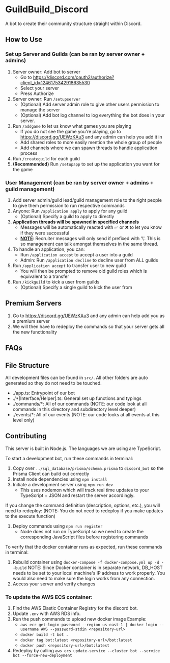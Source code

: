 # GuildBuild_Discord
A bot to create their community structure straight within Discord.

## How to Use
### Set up Server and Guilds (can be ran by server owner + admins)
1. Server owner: Add bot to server
   - Go to https://discord.com/oauth2/authorize?client_id=1246175342918635530
   - Select your server
   - Press Authorize
2. Server owner: Run ```/setupserver```
   - (Optional) Add server admin role to give other users permission to manage the server
   - (Optional) Add bot log channel to log everything the bot does in your server.
3. Run ```/addgame``` to let us know what games you are playing
   - If you do not see the game you're playing, go to https://discord.gg/UEWzKAu3 and any admin can help you add it in
   - Add shared roles to more easily mention the whole group of people
   - Add channels where we can spawn threads to handle application process
4. Run ```/createguild``` for each guild
5. **(Recommended)** Run ```/setupapp``` to set up the application you want for the game

### User Management (can be ran by server owner + admins + guild management)
1. Add server admin/guild lead/guild management role to the right people to give them permission to run respective commands
2. Anyone: Run ```/application apply``` to apply for any guild
   - (Optional) Specify a guild to apply to directly
3. **Application threads will be spawned in specified channels**
   - Messages will be automatically reacted with ✅ or ❌ to let you know if they were successful
   - **<u>NOTE</u>**: Recruiter messages will only send if prefixed with '\\'. This is so management can talk amongst themselves in the same thread.
4. To handle an application, you can:
   - Run ```/application accept``` to accept a user into a guild
   - Admin: Run ```/application decline``` to decline user from ALL guilds
5. Run ```/application accept``` to transfer user to new guild
   - You will then be prompted to remove old guild roles which is equivalent to a transfer
6. Run ```/kickguild``` to kick a user from guilds
   - (Optional) Specify a single guild to kick the user from

## Premium Servers
1. Go to https://discord.gg/UEWzKAu3 and any admin can help add you as a premium server
2. We will then have to redeploy the commands so that your server gets all the new functionality

## FAQs


## File Structure
All development files can be found in `src/`. All other folders are auto generated so they do not need to be touched.

- ./app.ts: Entrypoint of our bot
- ./*[Interface/Helper].ts: General set up functions and typings
- ./commands/*: All of our commands (NOTE: our code look at all commands in this directory and subdirectory level deeper)
- ./events/*: All of our events (NOTE: our code looks at all events at this level only)

## Contributing
This server is built in Node.js.
The languages we are using are TypeScript.

To start a development bot, run these commands in terminal:
1. Copy over `../sql_database/prisma/schema.prisma` to `discord_bot` so the Prisma Client can build out correctly
2. Install node dependencies using `npm install`
3. Initiate a development server using `npm run dev`
   - This uses nodemon which will track real time updates to your TypeScript + JSON and restart the server accordingly. 

If you change the command definition (description, options, etc.), you will need to redeploy:
(NOTE: You do not need to redeploy if you make updates to the execute function)
1. Deploy commands using `npm run register`
   - Node does not run on TypeScript so we need to create the corresponding JavaScript files before registering commands

To verify that the docker container runs as expected, run these commands in terminal:
1. Rebuild container using `docker-compose -f docker-compose.yml up -d --build`
   NOTE: Since Docker container is in separate network, DB_HOST needs to be set to your local machine's IP address to work properly. You would also need to make sure the login works from any connection.
2. Access your server and verify changes

### To update the AWS ECS container:
1. Find the AWS Elastic Container Registry for the discord bot.
2. Update `.env` with AWS RDS info.
3. Run the push commands to upload new docker image
   Example:
   - `aws ecr get-login-password --region us-east-1 | docker login --username AWS --password-stdin <repository-url>`
   - `docker build -t bot .`
   - `docker tag bot:latest <repository-url>/bot:latest`
   - `docker push <repository-url>/bot:latest`
4. Redeploy by calling `aws ecs update-service --cluster bot --service bot --force-new-deployment`